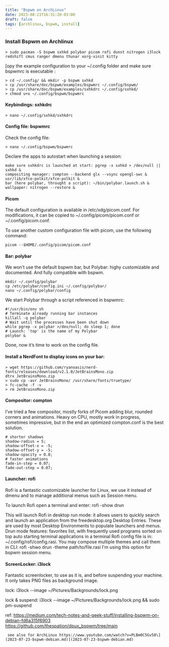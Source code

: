 ```yaml
---
title: "Bspwm on ArchLinux"
date: 2023-08-21T16:31:20-03:00
draft: false
tags: [archlinux, bspwm, install]
---
```


### Install Bspwm on Archlinux

```
> sudo pacman -S bspwm sxhkd polybar picom rofi dunst nitrogen i3lock redshift cmus ranger dmenu thunar xorg-xinit kitty
```

[opy the example configuration to your ~/.config folder and make sure bspwmrc is executable :


```
> cd ~/.config/ && mkdir -p bspwm sxhkd
> cp /usr/share/doc/bspwm/examples/bspwmrc ~/.config/bspwm/
> cp /usr/share/doc/bspwm/examples/sxhkdrc ~/.config/sxhkd/
> chmod u+x ~/.config/bspwm/bspwmrc
```

#### Keybindings: sxhkdrc
```
> nano ~/.config/sxhkd/sxhkdrc
```

#### Config file: bspwmrc
Check the config file:
```
> nano ~/.config/bspwm/bspwmrc
```
Declare the apps to autostart when launching a session:
```
make sure sxhkdrc is launched at start: pgrep -x sxhkd > /dev/null || sxhkd &
compositing manager: compton --backend glx --vsync opengl-swc &
usr/lib/xfce-polkit/xfce-polkit &
bar (here polybar, throught a script): ~/bin/polybar.launch.sh &
wallpaper: nitrogen --restore &
```

#### Picom
The default configuration is available in /etc/xdg/picom.conf. For modifications, it can be copied to ~/.config/picom/picom.conf or ~/.config/picom.conf.

To use another custom configuration file with picom, use the following command:

```
picom --$HOME/.config/picom/picom.conf
```

#### Bar: polybar
We won’t use the default bspwm bar, but Polybar: highy customizable and documented. And fully compatible with bspwm.
```
mkdir ~/.config/polybar
cp /etc/polybar/config.ini ~/.config/polybar/
nano ~/.config/polybar/config
```

We start Polybar through a script referenced in bspwmrc:

```
#!/usr/bin/env sh
# Terminate already running bar instances
killall -q polybar
# Wait until the processes have been shut down
while pgrep -x polybar >/dev/null; do sleep 1; done
# Launch: 'top' is the name of my Polybar
polybar &
```

Done, now it’s time to work on the config file.

#### Install a NerdFont to display icons on your bar:

```
> wget https://github.com/ryanoasis/nerd-fonts/releases/download/v2.1.0/JetBrainsMono.zip
dtrx JetBrainsMono.zip
> sudo cp -avr JetBrainsMono/ /usr/share/fonts/truetype/
> fc-cache -f -v
> rm JetBrainsMono.zip
```

#### Compositor: compton
I’ve tried a few compositor, mostly forks of Picom adding blur, rounded corners and animations. Heavy on CPU, mostly work in progress, sometimes impressive, but in the end an optimized compton.conf is the best solution.

```
# shorter shadows
shadow-radius = 5;
shadow-offset-x = -5;
shadow-offset-y = -5;
shadow-opacity = 0.8;
# faster animations
fade-in-step = 0.07;
fade-out-step = 0.07;
```

#### Launcher: rofi
Rofi is a fantastic customizable launcher for Linux, we use it instead of dmenu and to manage additional menus such as Session menu.

To launch Rofi open a terminal and enter: rofi -show drun

This will launch Rofi in desktop run mode: it allows users to quickly search and launch an application from the freedesktop.org Desktop Entries. These are used by most Desktop Environments to populate launchers and menus. Drun mode features:
favorites list, with frequently used programs sorted on top
auto starting terminal applications in a terminal
Rofi config file is in: ~/.config/rofi/config.rasi. You may compose multiple themes and call them in CLI: rofi -shwo drun -theme path/to/file.rasi I'm using this option for bspwm session menu.

#### ScreenLocker: i3lock
Fantastic screenlocker, to use as it is, and before suspending your machine. It only takes PNG files as background image.

lock: i3lock --image ~/Pictures/Backgrounds/lock.png

lock & suspend: i3lock --image ~/Pictures/Backgrounds/lock.png && sudo pm-suspend



ref: https://medium.com/tech-notes-and-geek-stuff/installing-bspwm-on-debian-fd6a315f6903  
     https://github.com/thespation/dpux_bspwm/tree/main

     see also for ArchLinux https://www.youtube.com/watch?v=PLBm0C5Gv58\](2023-07-23-bspwm-debian.md)](2023-07-23-bspwm-debian.md)